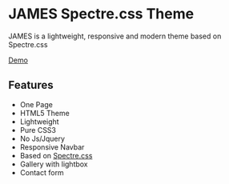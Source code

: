 # JAMES Spectre.css Theme
JAMES is a lightweight, responsive and modern theme based on Spectre.css

[Demo](https://blog.andreas-schmidt-arts.de/demo/james/)


## Features

* One Page
* HTML5 Theme
* Lightweight
* Pure CSS3
* No Js/Jquery
* Responsive Navbar
* Based on [Spectre.css](https://picturepan2.github.io/spectre/index.html)
* Gallery with lightbox 
* Contact form

